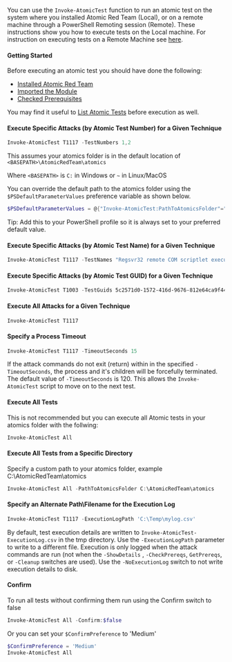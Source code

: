 You can use the `Invoke-AtomicTest` function to run an atomic test on the system where you installed Atomic Red Team (Local), or on a remote machine through a PowerShell Remoting session (Remote). These instructions show you how to execute tests on the Local machine. For instruction on executing tests on a Remote Machine see [here](https://github.com/redcanaryco/invoke-atomicredteam/wiki/Execute-Atomic-Tests-(Remote)).

#### Getting Started

Before executing an atomic test you should have done the following:
* [Installed Atomic Red Team](https://github.com/redcanaryco/invoke-atomicredteam/wiki/Installing-Atomic-Red-Team)
* [Imported the Module](https://github.com/redcanaryco/invoke-atomicredteam/wiki/Import-the-Module)
* [Checked Prerequisites](https://github.com/redcanaryco/invoke-atomicredteam/wiki/Check-or-Get-Prerequisites-for-Atomic-Tests)

You may find it useful to [List Atomic Tests](https://github.com/redcanaryco/invoke-atomicredteam/wiki/List-Atomic-Tests) before execution as well.

#### Execute Specific Attacks (by Atomic Test Number) for a Given Technique

```powershell
Invoke-AtomicTest T1117 -TestNumbers 1,2
```

This assumes your atomics folder is in the default location of `<BASEPATH>\AtomicRedTeam\atomics`

Where `<BASEPATH>` is `C:` in Windows or `~` in Linux/MacOS

You can override the default path to the atomics folder using the `$PSDefaultParameterValues` preference variable as shown below.

```powershell
$PSDefaultParameterValues = @{"Invoke-AtomicTest:PathToAtomicsFolder"="C:\Users\myuser\Documents\code\atomic-red-team\atomics"}
```

Tip: Add this to your PowerShell profile so it is always set to your preferred default value.

#### Execute Specific Attacks (by Atomic Test Name) for a Given Technique

```powershell
Invoke-AtomicTest T1117 -TestNames "Regsvr32 remote COM scriptlet execution","Regsvr32 local DLL execution"
```

#### Execute Specific Attacks (by Atomic Test GUID) for a Given Technique

```powershell
Invoke-AtomicTest T1003 -TestGuids 5c2571d0-1572-416d-9676-812e64ca9f44,66fb0bc1-3c3f-47e9-a298-550ecfefacbc
```

#### Execute All Attacks for a Given Technique

```powershell
Invoke-AtomicTest T1117
```

#### Specify a Process Timeout

```powershell
Invoke-AtomicTest T1117 -TimeoutSeconds 15
```

If the attack commands do not exit (return) within in the specified `-TimeoutSeconds`, the process and it's children will be forcefully terminated. The default value of `-TimeoutSeconds` is 120. This allows the `Invoke-AtomicTest` script to move on to the next test.

#### Execute All Tests

This is not recommended but you can execute all Atomic tests in your atomics folder with the follwing:

```powershell
Invoke-AtomicTest All
```

#### Execute All Tests from a Specific Directory

Specify a custom path to your atomics folder, example C:\AtomicRedTeam\atomics

```powershell
Invoke-AtomicTest All -PathToAtomicsFolder C:\AtomicRedTeam\atomics
```

#### Specify an Alternate Path\Filename for the Execution Log

```powershell
Invoke-AtomicTest T1117 -ExecutionLogPath 'C:\Temp\mylog.csv'
```

By default, test execution details are written to `Invoke-AtomicTest-ExecutionLog.csv` in the tmp directory. Use the `-ExecutionLogPath` parameter to write to a different file. Execution is only logged when the attack commands are run (not when the `-ShowDetails` , `-CheckPrereqs`, `GetPrereqs`, or `-Cleanup` switches are used). Use the `-NoExecutionLog` switch to not write execution details to disk.

#### Confirm

To run all tests without confirming them run using the Confirm switch to false

```powershell
Invoke-AtomicTest All -Confirm:$false
```

Or you can set your `$ConfirmPreference` to 'Medium'

```powershell
$ConfirmPreference = 'Medium'
Invoke-AtomicTest All
```